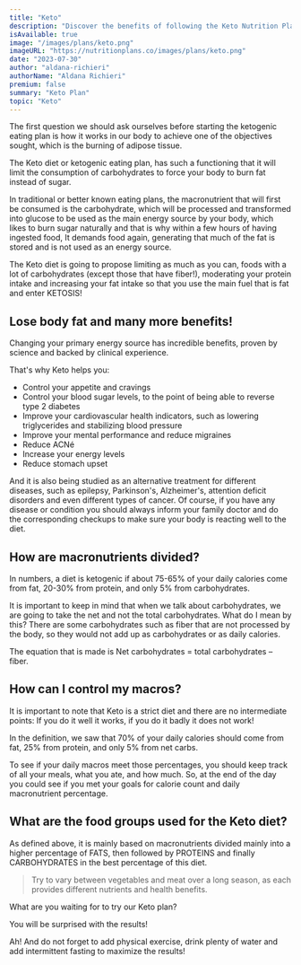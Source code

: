 ```yaml
---
title: "Keto"
description: "Discover the benefits of following the Keto Nutrition Plan!"
isAvailable: true
image: "/images/plans/keto.png"
imageURL: "https://nutritionplans.co/images/plans/keto.png"
date: "2023-07-30"
author: "aldana-richieri"
authorName: "Aldana Richieri"
premium: false
summary: "Keto Plan"
topic: "Keto"
---
```


The first question we should ask ourselves before starting the ketogenic eating plan is how it works in our body to achieve one of the objectives sought, which is the burning of adipose tissue.

The Keto diet or ketogenic eating plan, has such a functioning that it will limit the consumption of carbohydrates to force your body to burn fat instead of sugar.

In traditional or better known eating plans, the macronutrient that will first be consumed is the carbohydrate, which will be processed and transformed into glucose to be used as the main energy source by your body, which likes to burn sugar naturally and that is why within a few hours of having ingested food, It demands food again, generating that much of the fat is stored and is not used as an energy source.

The Keto diet is going to propose limiting as much as you can, foods with a lot of carbohydrates (except those that have fiber!), moderating your protein intake and increasing your fat intake so that you use the main fuel that is fat and enter KETOSIS!

## **Lose body fat and many more benefits!**

Changing your primary energy source has incredible benefits, proven by science and backed by clinical experience.

That's why Keto helps you:

- Control your appetite and cravings
- Control your blood sugar levels, to the point of being able to reverse type 2 diabetes
- Improve your cardiovascular health indicators, such as lowering triglycerides and stabilizing blood pressure
- Improve your mental performance and reduce migraines
- Reduce ACNé️
- Increase your energy levels
- Reduce stomach upset

And it is also being studied as an alternative treatment for different diseases, such as epilepsy, Parkinson's, Alzheimer's, attention deficit disorders and even different types of cancer.
Of course, if you have any disease or condition you should always inform your family doctor and do the corresponding checkups to make sure your body is reacting well to the diet.

## **How are macronutrients divided?**

In numbers, a diet is ketogenic if about 75-65% of your daily calories come from fat, 20-30% from protein, and only 5% from carbohydrates.

It is important to keep in mind that when we talk about carbohydrates, we are going to take the net and not the total carbohydrates. What do I mean by this? There are some carbohydrates such as fiber that are not processed by the body, so they would not add up as carbohydrates or as daily calories.

The equation that is made is Net carbohydrates = total carbohydrates – fiber.

## **How can I control my macros?**

It is important to note that Keto is a strict diet and there are no intermediate points: If you do it well it works, if you do it badly it does not work!

In the definition, we saw that 70% of your daily calories should come from fat, 25% from protein, and only 5% from net carbs.

To see if your daily macros meet those percentages, you should keep track of all your meals, what you ate, and how much. So, at the end of the day you could see if you met your goals for calorie count and daily macronutrient percentage.

## **What are the food groups used for the Keto diet?**

As defined above, it is mainly based on macronutrients divided mainly into a higher percentage of FATS, then followed by PROTEINS and finally CARBOHYDRATES in the best percentage of this diet.

> Try to vary between vegetables and meat over a long season, as each provides different nutrients and health benefits.

What are you waiting for to try our Keto plan?

You will be surprised with the results!

Ah! And do not forget to add physical exercise, drink plenty of water and add intermittent fasting to maximize the results!
